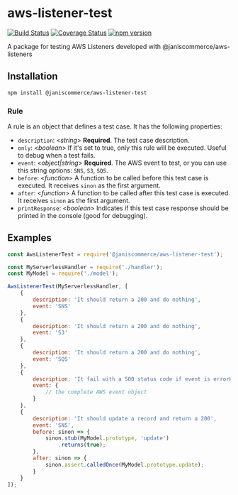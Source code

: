 # aws-listener-test

[![Build Status](https://travis-ci.org/janis-commerce/aws-listener-test.svg?branch=master)](https://travis-ci.org/janis-commerce/aws-listener-test)
[![Coverage Status](https://coveralls.io/repos/github/janis-commerce/aws-listener-test/badge.svg?branch=master)](https://coveralls.io/github/janis-commerce/aws-listener-test?branch=master)
[![npm version](https://badge.fury.io/js/%40janiscommerce%2Faws-listener-test.svg)](https://www.npmjs.com/package/@janiscommerce/aws-listener-test)

A package for testing AWS Listeners developed with @janiscommerce/aws-listeners

## Installation
```sh
npm install @janiscommerce/aws-listener-test
```

### Rule

A rule is an object that defines a test case. It has the following properties:

* `description`: <_string_> **Required**. The test case description.
* `only`: <_boolean_> If it's set to true, only this rule will be executed. Useful to debug when a test fails.
* `event`: <_object|string_> **Required**. The AWS event to test, or you can use this string options: `SNS`, `S3`, `SQS`.
* `before`: <_function_> A function to be called before this test case is executed. It receives `sinon` as the first argument.
* `after`: <_function_> A function to be called after this test case is executed. It receives `sinon` as the first argument.
* `printResponse`: <_boolean_> Indicates if this test case response should be printed in the console (good for debugging).

## Examples

```js
const AwsListenerTest = require('@janiscommerce/aws-listener-test');

const MyServerlessHandler = require('./handler');
const MyModel = require('./model');

AwsListenerTest(MyServerlessHandler, [
	{
		description: 'It should return a 200 and do nothing',
		event: 'SNS'
	},
	{
		description: 'It should return a 200 and do nothing',
		event: 'S3'
	},
	{
		description: 'It should return a 200 and do nothing',
		event: 'SQS'
	},
	{
		description: 'It fail with a 500 status code if event is errorHappened',
		event: {
			// the complete AWS event object
		}
	},
	{
		description: 'It should update a record and return a 200',
		event: 'SNS',
		before: sinon => {
			sinon.stub(MyModel.prototype, 'update')
				.returns(true);
		},
		after: sinon => {
			sinon.assert.calledOnce(MyModel.prototype.update);
		}
	}
]);

```
